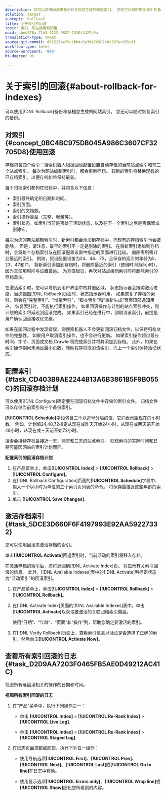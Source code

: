 ```yaml
---
description: 您可以使用回滚来备份和存档您生成的网站索引。 您还可以随时恢复索引的备份。
solution: Target
subtopic: Rollback
title: 关于索引的回滚
topic: 索引、网站搜索和销售
uuid: abed878a-71b3-4122-9822-7410f4427a9a
translation-type: tm+mt
source-git-commit: d015154efdccbb4c6a39a56907c0c337ec065c9f
workflow-type: tm+mt
source-wordcount: '840'
ht-degree: 0%

---
```



# 关于索引的回滚{#about-rollback-for-indexes}

可以使用[!DNL Rollback]备份和存档您生成的网站索引。 您还可以随时恢复索引的备份。

## 对索引{#concept_0BC4BC975DB045A986C3607CF32705D8}使用回滚

存档包含四个索引：搜索机器人根据回滚配置设置自动存档的当前站点索引和前三个站点索引。 每次为网站编制索引时，都会更新存档。 较新的索引将替换现有的已存档索引，以便存档始终保持最新。

每个归档索引都列在归档中，并包含以下信息：

* 索引最终确定的日期和时间。
* 索引页面。
* 索引的文档数。
* 索引操作类型（完整、增量等）。
* 索引状态，如索引当前是否处于活动状态，以及在下一个索引之后是否保留或删除它。

每次为您的网站编制索引时，新索引都会添加到存档中，而现有的存档索引也会被删除。 但是，请注意，最早的索引不一定是删除的索引。 在将新索引添加到存档时，会将每个存档索引与在回滚配置设置中指定的页面进行比较。 删除离所需计划最远的索引。 例如，假设配置设置为24、48、72，且保存的索引的年龄为5、23、47和71。 将新索引添加到存档时，将删除最近的索引（使用时间为5小时），因为其使用时间与设置最远。 为方便起见，再次对站点编制索引时将删除索引的存档备注。

在激活索引时，您可以导航到用户界面中的其他区域。 状态指示器会跟踪激活进度，当您视图[!DNL Rollback]页面时，状态指示器可用。 如果恢复了存档的索引，则会在“完整索引”、“增量索引”、“脚本索引”和“重新生成”页面顶部通知用户。 恢复索引时，不能执行索引操作。 如果回滚操作与计划的站点索引冲突，则计划的索引将延迟到回滚完成。 如果索引已经在进行中，则取消该索引，前提是用户确认回滚接收优先级。

如果在爬网过程中发现错误，则搜索机器人不会更新回滚归档文件，以保持归档文件的完整性。 如果用户取消索引操作，也不会进行更新。 如果索引操作超过最长时间、字节、页面或文档,Crawler将完成索引并将其添加到存档。 此外，如果在索引操作期间未满足最小页数，爬网程序将取消该索引，而上一个索引保持活动状态。

## 配置索引{#task_CD403B9AE2244B13A6B3861B5F9B055C}的回滚存档计划

可以使用[!DNL Configure]确定要在回滚归档文件中存储的索引文件。 归档文件可以存储当前索引和三个备份索引。

**[!UICONTROL Schedule]**&#x200B;字段包含三个以逗号分隔的值，它们表示距现在的小时数。 例如，计划值24,48,72指定从现在或昨天开始24小时，从现在或两天前开始48小时，从现在或三天前开始72小时。

搜索会持续存档最接近一天、两天和三天的站点索引。 归档索引的实际时间和日期可能因网站的索引计划而异。

**配置索引的回滚存档计划**

1. 在产品菜单上，单击&#x200B;**[!UICONTROL Index]** > **[!UICONTROL Rollback]** > **[!UICONTROL Configure]**。
1. 在[!DNL Rollback Configuration]页面的&#x200B;**[!UICONTROL Schedule]**&#x200B;字段中，输入一个以小时为单位的三个索引页列表的命令。 将保存最接近这些年龄的索引。
1. 单击 **[!UICONTROL Save Changes]**.

## 激活存档索引{#task_5DCE3D660F6F4197993E92AA59227332}

您可以使用回滚来激活存档的索引。

单击&#x200B;**[!UICONTROL Activate]**&#x200B;回退索引时，当前活动的索引将移入存档。

在激活存档的索引后，您将返回到[!DNL Activate Index]页。 将显示有关索引回滚的信息。 此外，[!DNL Available Indexes]表中的[!DNL Activate]列标识状态为“活动索引”的回滚索引。

1. 在产品菜单上，单击&#x200B;**[!UICONTROL Index]** > **[!UICONTROL Rollback]** > **[!UICONTROL Rollback]**。
1. 在[!DNL Activate Index]页面的[!DNL Available Indexes]表中，单击&#x200B;**[!UICONTROL Activate]**&#x200B;以获取要激活的关联归档索引类型。

   使用“日期”、“年龄”、“页面”和“操作”列，帮助您确定要激活的索引。
1. 在[!DNL Verify Rollback]页面上，查看索引信息以验证是否选择了正确的索引，然后单击&#x200B;**[!UICONTROL Activate Now]**。

## 查看所有索引回滚的日志{#task_D2D9AA7203F0465FB5AE0D49212AC41C}

视图所有与回滚相关的操作的日期和时间。

**视图所有索引回滚的日志**

1. 在“产品”菜单中，执行下列操作之一：

   * 单击 **[!UICONTROL Index]** > **[!UICONTROL Re-Rank Index]** > **[!UICONTROL Live Log]**.

   * 单击 **[!UICONTROL Index]** > **[!UICONTROL Re-Rank Index]** > **[!UICONTROL Staged Log]**.

1. 在日志页面顶部或底部，执行下列任一操作：

   * 使用导航选项&#x200B;**[!UICONTROL First]**、**[!UICONTROL Prev]**、**[!UICONTROL Next]**、**[!UICONTROL Last]**&#x200B;或&#x200B;**[!UICONTROL Go to line]**&#x200B;在日志中移动。

   * 使用显示选项&#x200B;**[!UICONTROL Errors only]**、**[!UICONTROL Wrap line]**&#x200B;或&#x200B;**[!UICONTROL Show]**&#x200B;细化您所看到的内容。

